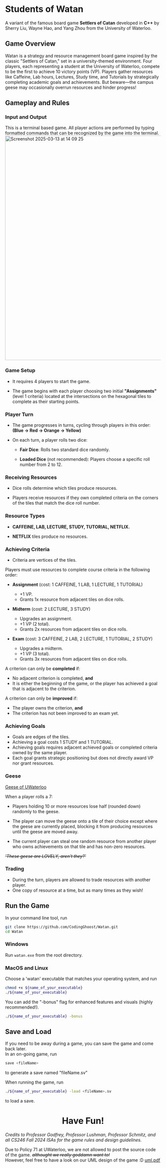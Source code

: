 # Students of Watan
A variant of the famous board game **Settlers of Catan** developed in **C++** by Sherry Liu, Wayne Hao, and Yang Zhou from the University of Waterloo.  

## Game Overview
Watan is a strategy and resource management board game inspired by the classic "Settlers of Catan," set in a university-themed environment. Four players, each representing a student at the University of Waterloo, compete to be the first to achieve 10 victory points (VP). Players gather resources like Caffeine, Lab hours, Lectures, Study time, and Tutorials by strategically completing academic goals and achievements. But beware—the campus geese may occasionally overrun resources and hinder progress!

## Gameplay and Rules

### Input and Output
This is a terminal based game. All player actions are performed by typing formatted commands that can be recognized by the game into the terminal.  
<img width="724" alt="Screenshot 2025-03-13 at 14 09 25" src="https://github.com/user-attachments/assets/28125d59-d845-40ac-b31c-0f8fd27f1618" />


### Game Setup
- It requires 4 players to start the game.

- The game begins with each player choosing two initial **"Assignments"** (level 1 criteria) located at the intersections on the hexagonal tiles to complete as their starting points.

### Player Turn
- The game progresses in turns, cycling through players in this order: **(Blue → Red → Orange → Yellow)**

- On each turn, a player rolls two dice:

  - **Fair Dice**: Rolls two standard dice randomly.

  - **Loaded Dice** (not recommended): Players choose a specific roll number from 2 to 12.

### Receiving Resources
- Dice rolls determine which tiles produce resources.

- Players receive resources if they own completed criteria on the corners of the tiles that match the dice roll number.

### Resource Types
- **CAFFEINE, LAB, LECTURE, STUDY, TUTORIAL, NETFLIX.**
  
- **NETFLIX** tiles produce no resources.

### Achieving Criteria
- Criteria are vertices of the tiles.

Players must use resources to complete course criteria in the following order:  

- **Assignment** (cost: 1 CAFFEINE, 1 LAB, 1 LECTURE, 1 TUTORIAL)

  - +1 VP.
  - Grants 1x resource from adjacent tiles on dice rolls.

- **Midterm** (cost: 2 LECTURE, 3 STUDY)

  - Upgrades an assignment.
  - +1 VP (2 total).
  - Grants 2x resources from adjacent tiles on dice rolls.

- **Exam** (cost: 3 CAFFEINE, 2 LAB, 2 LECTURE, 1 TUTORIAL, 2 STUDY)

  - Upgrades a midterm.
  - +1 VP (3 total).
  - Grants 3x resources from adjacent tiles on dice rolls.  

A criterion can only be **completed** if:
- No adjacent criterion is completed, **and**
- It is either the beginning of the game, or the player has achieved a goal that is adjacent to the criterion.  

A criterion can only be **improved** if:
- The player owns the criterion, **and**
- The criterion has not been improved to an exam yet.

### Achieving Goals
- Goals are edges of the tiles.
- Achieving a goal costs 1 STUDY and 1 TUTORIAL.
- Achieving goals requires adjacent achieved goals or completed criteria owned by the same player.
- Each goal grants strategic positioning but does not directly award VP nor grant resources.

### Geese
<a href="https://www.instagram.com/geeseofuwaterloo/?hl=en">Geese of UWaterloo</a>

When a player rolls a 7:
- Players holding 10 or more resources lose half (rounded down) randomly to the geese.

- The player can move the geese onto a tile of their choice except where the geese are currently placed, blocking it from producing resources until the geese are moved away.

- The current player can steal one random resource from another player who owns achievements on that tile and has non-zero resources.

*~~'These geese are LOVELY, aren't they?'~~*

### Trading
- During the turn, players are allowed to trade resources with another player.
- One copy of resource at a time, but as many times as they wish!

## Run the Game

In your command line tool, run
```bash
git clone https://github.com/CodingGhoost/Watan.git
cd Watan
```
### Windows
Run `watan.exe` from the root directory.

### MacOS and Linux
Choose a 'watan' executable that matches your operating system, and run
```bash
chmod +x ${name_of_your_executable}
./${name_of_your_executable}
```
You can add the "-bonus" flag for enhanced features and visuals (highly recommended!).  
```bash
./${name_of_your_executable} -bonus
```

## Save and Load    

If you need to be away during a game, you can save the game and come back later.  
In an on-going game, run 
```bash
save <fileName>
```
to generate a save named "fileName.sv"  

When running the game, run
```bash
./${name_of_your_executable} -load <fileName>.sv
```
to load a save.  

<h1 align="center"><strong>Have Fun!</strong></h1>


*Credits to Professor Godfrey, Professor Lushman, Professor Schmitz, and all CS246 Fall 2024 ISAs for the game rules and design guidelines.*  
  
Due to Policy 71 at UWaterloo, we are not allowed to post the source code of the game. *~~althought we really goddamn want to!~~*  
However, feel free to have a look on our UML design of the game :D  [uml.pdf](https://github.com/user-attachments/files/19881616/uml-final.pdf)

